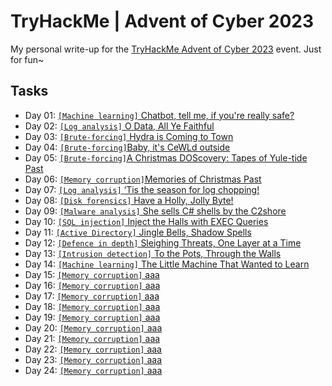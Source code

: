 # TryHackMe | Advent of Cyber 2023
My personal write-up for the [TryHackMe Advent of Cyber 2023](https://tryhackme.com/room/adventofcyber2023) event.
Just for fun~

## Tasks
* Day 01: [`[Machine learning]` Chatbot, tell me, if you're really safe?](./Day_1)
* Day 02: [`[Log analysis]` O Data, All Ye Faithful](./Day_2)
* Day 03: [`[Brute-forcing]` Hydra is Coming to Town](./Day_3)
* Day 04: [`[Brute-forcing]`Baby, it's CeWLd outside](./Day_4)
* Day 05: [`[Brute-forcing]`A Christmas DOScovery: Tapes of Yule-tide Past](./Day_5)
* Day 06: [`[Memory corruption]`Memories of Christmas Past](./Day_6)
* Day 07: [`[Log analysis]` ‘Tis the season for log chopping!](./Day_7)
* Day 08: [`[Disk forensics]` Have a Holly, Jolly Byte!](./Day_8)
* Day 09: [`[Malware analysis]` She sells C# shells by the C2shore](./Day_9)
* Day 10: [`[SQL injection]` Inject the Halls with EXEC Queries](./Day_10)
* Day 11: [`[Active Directory]` Jingle Bells, Shadow Spells](./Day_11)
* Day 12: [`[Defence in depth]` Sleighing Threats, One Layer at a Time](./Day_12)
* Day 13: [`[Intrusion detection]` To the Pots, Through the Walls](./Day_13)
* Day 14: [`[Machine learning]` The Little Machine That Wanted to Learn](./Day_14)
* Day 15: [`[Memory corruption]` aaa](./Day_15)
* Day 16: [`[Memory corruption]` aaa](./Day_16)
* Day 17: [`[Memory corruption]` aaa](./Day_17)
* Day 18: [`[Memory corruption]` aaa](./Day_18)
* Day 19: [`[Memory corruption]` aaa](./Day_19)
* Day 20: [`[Memory corruption]` aaa](./Day_20)
* Day 21: [`[Memory corruption]` aaa](./Day_21)
* Day 22: [`[Memory corruption]` aaa](./Day_22)
* Day 23: [`[Memory corruption]` aaa](./Day_23)
* Day 24: [`[Memory corruption]` aaa](./Day_24)
